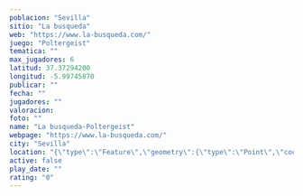 ```yaml
---
poblacion: "Sevilla"
sitio: "La busqueda"
web: "https://www.la-busqueda.com/"
juego: "Poltergeist"
tematica: ""
max_jugadores: 6
latitud: 37.37294200
longitud: -5.99745870
publicar: ""
fecha: ""
jugadores: ""
valoracion: 
foto: ""
name: "La busqueda-Poltergeist"
webpage: "https://www.la-busqueda.com/"
city: "Sevilla"
location: "{\"type\":\"Feature\",\"geometry\":{\"type\":\"Point\",\"coordinates\":[37.372942,-5.9974587]}}"
active: false
play_date: ""
rating: "0"
---
```

